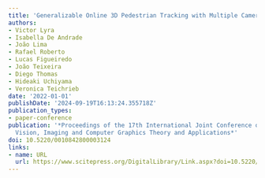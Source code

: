 ```yaml
---
title: 'Generalizable Online 3D Pedestrian Tracking with Multiple Cameras:'
authors:
- Victor Lyra
- Isabella De Andrade
- João Lima
- Rafael Roberto
- Lucas Figueiredo
- João Teixeira
- Diego Thomas
- Hideaki Uchiyama
- Veronica Teichrieb
date: '2022-01-01'
publishDate: '2024-09-19T16:13:24.355718Z'
publication_types:
- paper-conference
publication: '*Proceedings of the 17th International Joint Conference on Computer
  Vision, Imaging and Computer Graphics Theory and Applications*'
doi: 10.5220/0010842800003124
links:
- name: URL
  url: https://www.scitepress.org/DigitalLibrary/Link.aspx?doi=10.5220/0010842800003124
---
```


